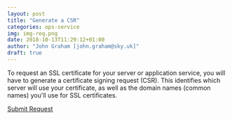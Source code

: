 ```yaml
---
layout: post
title: "Generate a CSR"
categories: ops-service
img: img-req.png
date: 2018-10-13T11:29:12+01:00
author: "John Graham [john.graham@sky.uk]"
draft: true
---
```

To request an SSL certificate for your server or application service, you will have to generate a certificate signing request (CSR). This identifies which server will use your certificate, as well as the domain names (common names) you'll use for SSL certificates.

<!-- Place this tag where you want the button to render. -->
<a class="github-button" href="https://github.com/bul-ikana/hugo-cards" data-icon="octicon-star" data-size="large" data-show-count="true" aria-label="Star bul-ikana/hugo-cards on GitHub">Submit Request</a>
<!-- Place this tag in your head or just before your close body tag. -->
<script async defer src="https://buttons.github.io/buttons.js"></script>